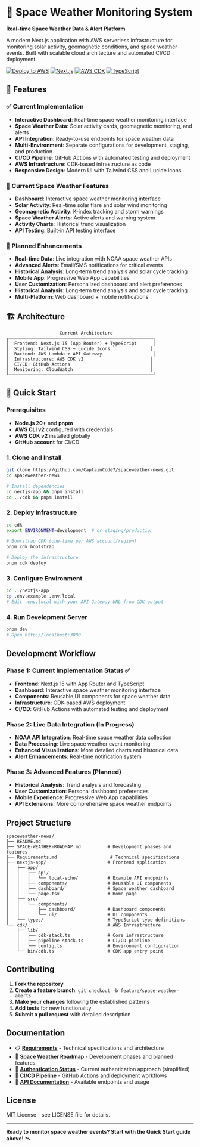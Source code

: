 ﻿# 🌌 Space Weather Monitoring System

**Real-time Space Weather Data & Alert Platform**

A modern Next.js application with AWS serverless infrastructure for monitoring solar activity, geomagnetic conditions, and space weather events. Built with scalable cloud architecture and automated CI/CD deployment.

[![Deploy to AWS](https://img.shields.io/badge/Deploy-AWS-orange.svg)](https://github.com/CaptainCode7/spaceweather-news)
[![Next.js](https://img.shields.io/badge/Next.js-15+-black.svg)](https://nextjs.org/)
[![AWS CDK](https://img.shields.io/badge/AWS-CDK%20v2-FF9900.svg)](https://aws.amazon.com/cdk/)
[![TypeScript](https://img.shields.io/badge/TypeScript-5.0+-blue.svg)](https://www.typescriptlang.org/)

## 🌟 Features

### ✅ Current Implementation
- **Interactive Dashboard**: Real-time space weather monitoring interface
- **Space Weather Data**: Solar activity cards, geomagnetic monitoring, and alerts
- **API Integration**: Ready-to-use endpoints for space weather data
- **Multi-Environment**: Separate configurations for development, staging, and production
- **CI/CD Pipeline**: GitHub Actions with automated testing and deployment
- **AWS Infrastructure**: CDK-based infrastructure as code
- **Responsive Design**: Modern UI with Tailwind CSS and Lucide icons

### 🔄 Current Space Weather Features
- **Dashboard**: Interactive space weather monitoring interface
- **Solar Activity**: Real-time solar flare and solar wind monitoring
- **Geomagnetic Activity**: K-index tracking and storm warnings
- **Space Weather Alerts**: Active alerts and warning system
- **Activity Charts**: Historical trend visualization
- **API Testing**: Built-in API testing interface

### 🚀 Planned Enhancements
- **Real-time Data**: Live integration with NOAA space weather APIs
- **Advanced Alerts**: Email/SMS notifications for critical events
- **Historical Analysis**: Long-term trend analysis and solar cycle tracking
- **Mobile App**: Progressive Web App capabilities
- **User Customization**: Personalized dashboard and alert preferences
- **Historical Analysis**: Long-term trend analysis and solar cycle tracking
- **Multi-Platform**: Web dashboard + mobile notifications

## 🏗️ Architecture

```
                    Current Architecture                   
┌──────────────────────────────────────────────────────┐
│  Frontend: Next.js 15 (App Router) + TypeScript      │
│  Styling: Tailwind CSS + Lucide Icons               │
│  Backend: AWS Lambda + API Gateway                   │
│  Infrastructure: AWS CDK v2                         │
│  CI/CD: GitHub Actions                              │
│  Monitoring: CloudWatch                             │
└──────────────────────────────────────────────────────┘
```

## 🚀 Quick Start

### Prerequisites
- **Node.js 20+** and **pnpm**
- **AWS CLI v2** configured with credentials
- **AWS CDK v2** installed globally
- **GitHub account** for CI/CD

### 1. Clone and Install
```bash
git clone https://github.com/CaptainCode7/spaceweather-news.git
cd spaceweather-news

# Install dependencies
cd nextjs-app && pnpm install
cd ../cdk && pnpm install
```

### 2. Deploy Infrastructure
```bash
cd cdk
export ENVIRONMENT=development  # or staging/production

# Bootstrap CDK (one-time per AWS account/region)
pnpm cdk bootstrap

# Deploy the infrastructure
pnpm cdk deploy
```

### 3. Configure Environment
```bash
cd ../nextjs-app
cp .env.example .env.local
# Edit .env.local with your API Gateway URL from CDK output
```

### 4. Run Development Server
```bash
pnpm dev
# Open http://localhost:3000
```

## Development Workflow

### Phase 1: Current Implementation Status ✅
- **Frontend**: Next.js 15 with App Router and TypeScript
- **Dashboard**: Interactive space weather monitoring interface
- **Components**: Reusable UI components for space weather data
- **Infrastructure**: CDK-based AWS deployment
- **CI/CD**: GitHub Actions with automated testing and deployment

### Phase 2: Live Data Integration (In Progress)
- **NOAA API Integration**: Real-time space weather data collection
- **Data Processing**: Live space weather event monitoring
- **Enhanced Visualizations**: More detailed charts and historical data
- **Alert Enhancements**: Real-time notification system

### Phase 3: Advanced Features (Planned)
- **Historical Analysis**: Trend analysis and forecasting
- **User Customization**: Personal dashboard preferences
- **Mobile Experience**: Progressive Web App capabilities
- **API Extensions**: More comprehensive space weather endpoints

## Project Structure

```
spaceweather-news/
├── README.md
├── SPACE-WEATHER-ROADMAP.md          # Development phases and features
├── Requirements.md                    # Technical specifications
├── nextjs-app/                       # Frontend application
│   ├── app/
│   │   ├── api/
│   │   │   └── local-echo/           # Example API endpoints
│   │   ├── components/               # Reusable UI components
│   │   ├── dashboard/                # Space weather dashboard
│   │   └── page.tsx                  # Home page
│   ├── src/
│   │   └── components/
│   │       ├── dashboard/            # Dashboard components
│   │       └── ui/                   # UI components
│   └── types/                        # TypeScript type definitions
└── cdk/                              # AWS Infrastructure
    ├── lib/
    │   ├── cdk-stack.ts              # Core infrastructure
    │   ├── pipeline-stack.ts         # CI/CD pipeline
    │   └── config.ts                 # Environment configuration
    └── bin/cdk.ts                    # CDK app entry point
```

## Contributing

1. **Fork the repository**
2. **Create a feature branch**: `git checkout -b feature/space-weather-alerts`
3. **Make your changes** following the established patterns
4. **Add tests** for new functionality
5. **Submit a pull request** with detailed description

## Documentation

- 📋 [**Requirements**](Requirements.md) - Technical specifications and architecture
- 🚀 [**Space Weather Roadmap**](SPACE-WEATHER-ROADMAP.md) - Development phases and planned features
- 🔐 [**Authentication Status**](docs/AUTHENTICATION.md) - Current authentication approach (simplified)
- 🚀 [**CI/CD Pipeline**](docs/CI-CD.md) - GitHub Actions and deployment workflows
- 🔧 [**API Documentation**](nextjs-app/app/api/) - Available endpoints and usage

## License

MIT License - see LICENSE file for details.

---

**Ready to monitor space weather events? Start with the Quick Start guide above!** 🛰️ 


